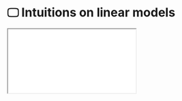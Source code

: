 # 🖵  Intuitions on linear models

<iframe src="../slides/index.html?file=../slides/linear_model.md#p1"/>
